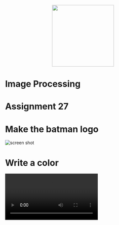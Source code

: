 
<p align="center"><a href="https://www.opencv.org" target="_blank"><img src="https://upload.wikimedia.org/wikipedia/commons/thumb/3/32/OpenCV_Logo_with_text_svg_version.svg/270px-OpenCV_Logo_with_text_svg_version.svg.png" width="200"></a></p><p></p>

# Image Processing

# Assignment 27
# **Make the batman logo**
![screen shot](https://raw.githubusercontent.com/Mohammadnematizade/image_processing/main/Assignment%2027/output/snowy_wolf.jpg)
# **Write a color**
![screen shot](https://github.com/Mohammadnematizade/image_processing/blob/main/Assignment%2027/output/4.mp4)


